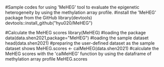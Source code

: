 #Sample codes for using 'MeHEG' tool to evaluate the epigenetic heterogeneity by using the methylation array profile.
#install the 'MeHEG' package from the GitHub
library(devtools)
devtools::install_github("hyu020/MeHEG")

#Calculate the MeHEG scores
library(MeHEG) #loading the package
data(data.shen2021,package="MeHEG") #loading the sample dataset
head(data.shen2021) #preparing the user-defined dataset as the sample dataset shows
MeHEG.scores <- calMeHEG(data.shen2021) #calculate the MeHEG scores with the 'calMeHEG' function by using the dataframe of methylation array profile
MeHEG.scores
